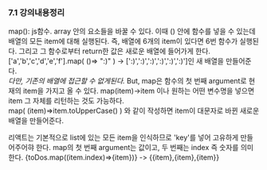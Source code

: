 ### 7.1 강의내용정리

map(): js함수. array 안의 요소들을 바꿀 수 있다.
이때 () 안에 함수를 넣을 수 있는데 배열의 모든 item에 대해 실행된다. 즉, 배열에 6개의 item이 있다면 6번 함수가 실행된다.
그리고 그 함수로부터 return한 값은 새로운 배열에 들어가게 한다.
['a','b','c','d','e','f'].map( ()=> ":)" ) -> [':)',':)',':)',':)',':)',':)']인 새 배열을 만들어준다.  
_다만, 기존의 배열에 접근할 수 없게된다._
But, map은 함수의 첫 번째 argument로 현재의 item을 가지고 올 수 있다.
map(item)->item 이나 원하는 어떤 변수명을 넣으면 item 그 자체를 리턴하는 것도 가능하다.  
map( (item)=>item.toUpperCase() ) 와 같이 작성하면 item이 대문자로 바뀐 새로운 배열을 만들어준다.

리액트는 기본적으로 list에 있는 모든 item을 인식하므로 'key'를 넣어 고유하게 만들어주어햐 한다. map의 첫 번째 argument는 값이고, 두 번째는 index 즉 숫자를 의미한다.
{toDos.map((item.index)=>{item})} -> {{item},{item},{item}}
